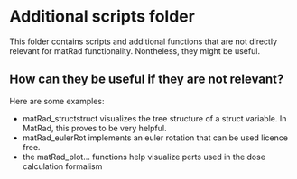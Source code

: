# Additional scripts folder
This folder contains scripts and additional functions that are not directly relevant for matRad functionality.
Nontheless, they might be useful.

## How can they be useful if they are not relevant?
Here are some examples: 
- matRad_structstruct visualizes the tree structure of a struct variable. In MatRad, this proves to be very helpful.
- matRad_eulerRot implements an euler rotation that can be used licence free.
- the matRad_plot... functions help visualize perts used in the dose calculation formalism

 
